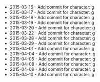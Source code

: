 - 2015-03-16 - Add commit for character: g
- 2015-03-17 - Add commit for character: g
- 2015-03-18 - Add commit for character: g
- 2015-03-19 - Add commit for character: g
- 2015-03-20 - Add commit for character: g
- 2015-03-22 - Add commit for character: g
- 2015-03-28 - Add commit for character: g
- 2015-03-29 - Add commit for character: g
- 2015-04-01 - Add commit for character: g
- 2015-04-04 - Add commit for character: g
- 2015-04-05 - Add commit for character: g
- 2015-04-08 - Add commit for character: g
- 2015-04-09 - Add commit for character: g
- 2015-04-10 - Add commit for character: g

